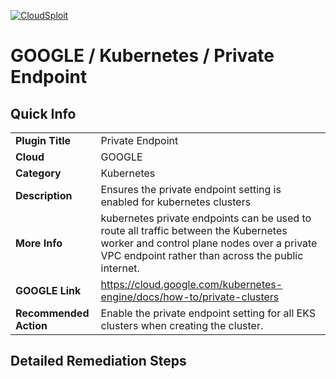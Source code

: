 [![CloudSploit](https://cloudsploit.com/img/logo-new-big-text-100.png "CloudSploit")](https://cloudsploit.com)

# GOOGLE / Kubernetes / Private Endpoint

## Quick Info

| | |
|-|-|
| **Plugin Title** | Private Endpoint |
| **Cloud** | GOOGLE |
| **Category** | Kubernetes |
| **Description** | Ensures the private endpoint setting is enabled for kubernetes clusters |
| **More Info** | kubernetes private endpoints can be used to route all traffic between the Kubernetes worker and control plane nodes over a private VPC endpoint rather than across the public internet. |
| **GOOGLE Link** | https://cloud.google.com/kubernetes-engine/docs/how-to/private-clusters |
| **Recommended Action** | Enable the private endpoint setting for all EKS clusters when creating the cluster. |

## Detailed Remediation Steps


